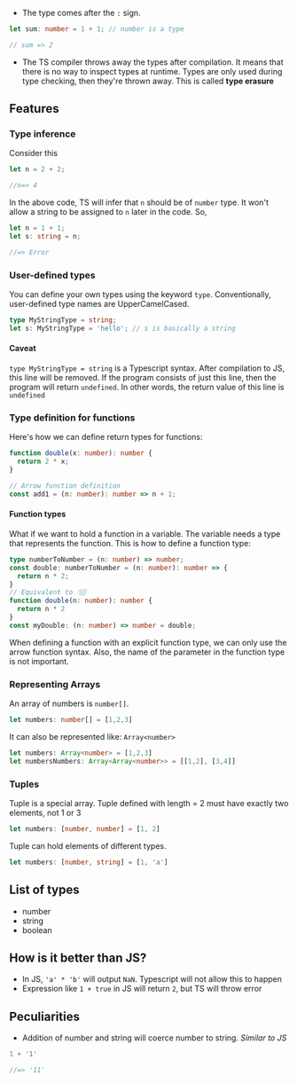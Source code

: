 - The type comes after the `:` sign.
```ts
let sum: number = 1 + 1; // number is a type

// sum => 2
```
- The TS compiler throws away the types after compilation. It means that there is no way to inspect types at runtime. Types are only used during type checking, then they're thrown away. This is called **type erasure**

## Features
### Type inference
Consider this
```ts
let n = 2 + 2;

//n=> 4
```
In the above code, TS will infer that `n` should be of `number` type. It won't allow a string to be assigned to `n` later in the code. So,

```ts
let n = 1 + 1;
let s: string = n;

//=> Error
```

### User-defined types
You can define your own types using the keyword `type`. Conventionally, user-defined type names are UpperCamelCased.

```ts
type MyStringType = string;
let s: MyStringType = 'hello'; // s is basically a string
```

#### Caveat
`type MyStringType = string` is a Typescript syntax. After compilation to JS, this line will be removed. If the program consists of just this line, then the program will return `undefined`. In other words, the return value of this line is `undefined`

### Type definition for functions
Here's how we can define return types for functions:

```ts
function double(x: number): number {
  return 2 * x;
}

// Arrow function definition
const add1 = (n: number): number => n + 1;
```

#### Function types
What if we want to hold a function in a variable. The variable needs a type that represents the function. This is how to define a function type:

```ts
type numberToNumber = (n: number) => number;
const double: numberToNumber = (n: number): number => {
  return n * 2;
}
// Equivalent to 👇🏽
function double(n: number): number {
  return n * 2
}
const myDouble: (n: number) => number = double;
```

When defining a function with an explicit function type, we can only use the arrow function syntax. Also, the name of the parameter in the function type is not important.

### Representing Arrays
An array of numbers is `number[]`.

```ts
let numbers: number[] = [1,2,3]
```

It can also be represented like: `Array<number>`

```ts
let numbers: Array<number> = [1,2,3]
let numbersNumbers: Array<Array<number>> = [[1,2], [3,4]]
```

### Tuples
Tuple is a special array. Tuple defined with length = 2 must have exactly two elements, not 1 or 3
```ts
let numbers: [number, number] = [1, 2]
```

Tuple can hold elements of different types.

```ts
let numbers: [number, string] = [1, 'a']
```

## List of types
- number
- string
- boolean

## How is it better than JS?
- In JS, `'a' * 'b'` will output `NaN`. Typescript will not allow this to happen
- Expression like `1 + true` in JS will return `2`, but TS will throw error

## Peculiarities
- Addition of number and string will coerce number to string. *Similar to JS*
```ts
1 + '1'

//=> '11'
```